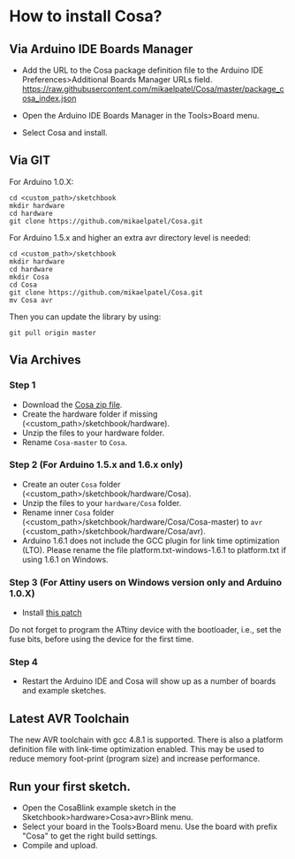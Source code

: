 # How to install Cosa?

## Via Arduino IDE Boards Manager

* Add the URL to the Cosa package definition file to the Arduino IDE
Preferences>Additional Boards Manager URLs field.
https://raw.githubusercontent.com/mikaelpatel/Cosa/master/package_cosa_index.json

* Open the Arduino IDE Boards Manager in the Tools>Board menu.

* Select Cosa and install.


## Via GIT

For Arduino 1.0.X:
```shell
cd <custom_path>/sketchbook
mkdir hardware
cd hardware
git clone https://github.com/mikaelpatel/Cosa.git
```

For Arduino 1.5.x and higher an extra avr directory level is needed:
```shell
cd <custom_path>/sketchbook
mkdir hardware
cd hardware
mkdir Cosa
cd Cosa
git clone https://github.com/mikaelpatel/Cosa.git
mv Cosa avr
```

Then you can update the library by using:

```shell
git pull origin master
```

## Via Archives

### Step 1

* Download the [Cosa zip file](https://github.com/mikaelpatel/Cosa/archive/master.zip).
* Create the hardware folder if missing (<custom_path>/sketchbook/hardware).
* Unzip the files to your hardware folder.
* Rename `Cosa-master` to `Cosa`.

### Step 2 (For Arduino 1.5.x and 1.6.x only)

* Create an outer `Cosa` folder (<custom_path>/sketchbook/hardware/Cosa).
* Unzip the files to your `hardware/Cosa` folder.
* Rename inner `Cosa` folder (<custom_path>/sketchbook/hardware/Cosa/Cosa-master) to `avr` (<custom_path>/sketchbook/hardware/Cosa/avr).
* Arduino 1.6.1 does not include the GCC plugin for link time
optimization (LTO). Please rename the file platform.txt-windows-1.6.1
to platform.txt if using 1.6.1 on Windows.

### Step 3 (For Attiny users on Windows version only and Arduino 1.0.X)

* Install [this patch](https://github.com/TCWORLD/ATTinyCore/tree/master/PCREL%20Patch%20for%20GCC)

Do not forget to program the ATtiny device with the bootloader, i.e.,
set the fuse bits, before using the device for the first time.

### Step 4

* Restart the Arduino IDE and Cosa will show up as a number of boards and example sketches.

## Latest AVR Toolchain

The new AVR toolchain with gcc 4.8.1 is supported. There is also a
platform definition file with link-time optimization enabled. This may
be used to reduce memory foot-print (program size) and increase
performance.

## Run your first sketch.

* Open the CosaBlink example sketch in the Sketchbook>hardware>Cosa>avr>Blink menu.
* Select your board in the Tools>Board menu. Use the board with prefix
"Cosa" to get the right build settings.
* Compile and upload.

